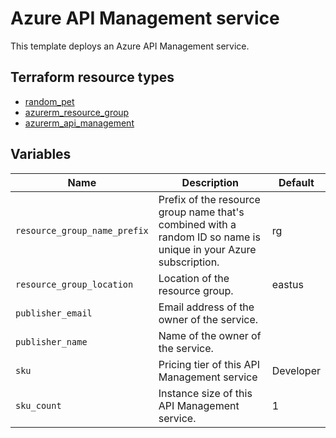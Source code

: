 # Azure API Management service

This template deploys an Azure API Management service.

## Terraform resource types

- [random_pet](https://registry.terraform.io/providers/hashicorp/random/latest/docs/resources/pet)
- [azurerm_resource_group](https://registry.terraform.io/providers/hashicorp/azurerm/latest/docs/resources/resource_group)
- [azurerm_api_management](https://registry.terraform.io/providers/hashicorp/azurerm/latest/docs/resources/api_management)

## Variables

| Name | Description | Default |
|-|-|-|
| `resource_group_name_prefix` | Prefix of the resource group name that's combined with a random ID so name is unique in your Azure subscription. | rg |
| `resource_group_location` | Location of the resource group. | eastus |
| `publisher_email` | Email address of the owner of the service. | |
| `publisher_name` | Name of the owner of the service. | |
| `sku` | Pricing tier of this API Management service | Developer |
| `sku_count` | Instance size of this API Management service. | 1 |
